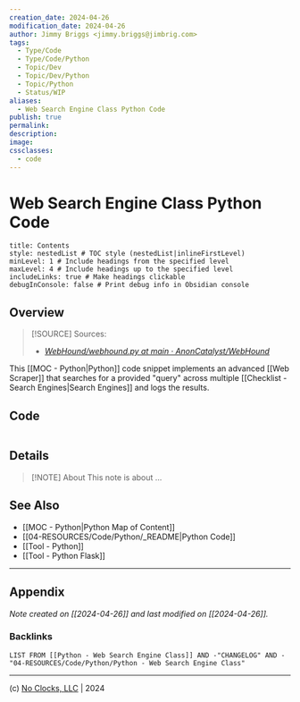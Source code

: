 ```yaml
---
creation_date: 2024-04-26
modification_date: 2024-04-26
author: Jimmy Briggs <jimmy.briggs@jimbrig.com>
tags:
  - Type/Code
  - Type/Code/Python
  - Topic/Dev
  - Topic/Dev/Python
  - Topic/Python
  - Status/WIP
aliases:
  - Web Search Engine Class Python Code
publish: true
permalink:
description:
image:
cssclasses:
  - code
---
```


# Web Search Engine Class Python Code

```table-of-contents
title: Contents 
style: nestedList # TOC style (nestedList|inlineFirstLevel)
minLevel: 1 # Include headings from the specified level
maxLevel: 4 # Include headings up to the specified level
includeLinks: true # Make headings clickable
debugInConsole: false # Print debug info in Obsidian console
```

## Overview

> [!SOURCE] Sources:
> - *[WebHound/webhound.py at main · AnonCatalyst/WebHound](https://github.com/AnonCatalyst/WebHound/blob/main/webhound.py)*

This [[MOC - Python|Python]] code snippet implements an advanced [[Web Scraper]] that searches for a provided "query" across multiple [[Checklist - Search Engines|Search Engines]] and logs the results.



## Code

```python

```

## Details

> [!NOTE] About
> This note is about ...

## See Also

- [[MOC - Python|Python Map of Content]]
- [[04-RESOURCES/Code/Python/_README|Python Code]]
- [[Tool - Python]]
- [[Tool - Python Flask]]


***

## Appendix

*Note created on [[2024-04-26]] and last modified on [[2024-04-26]].*

### Backlinks

```dataview
LIST FROM [[Python - Web Search Engine Class]] AND -"CHANGELOG" AND -"04-RESOURCES/Code/Python/Python - Web Search Engine Class"
```

***

(c) [No Clocks, LLC](https://github.com/noclocks) | 2024